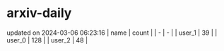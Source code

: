 # arxiv-daily
updated on 2024-03-06 06:23:16
| name | count |
| - | - |
| user_1 | 39 |
| user_0 | 128 |
| user_2 | 48 |
